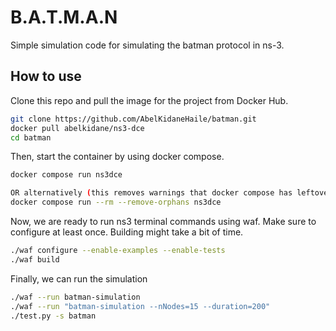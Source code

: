 # B.A.T.M.A.N 
Simple simulation code for simulating the batman protocol in ns-3. 

## How to use
Clone this repo and pull the image for the project from Docker Hub.

```bash 
git clone https://github.com/AbelKidaneHaile/batman.git 
docker pull abelkidane/ns3-dce 
cd batman
```
Then, start the container by using docker compose.

```bash 
docker compose run ns3dce

OR alternatively (this removes warnings that docker compose has leftover from older runs)
docker compose run --rm --remove-orphans ns3dce
```
Now, we are ready to run ns3 terminal commands using waf. Make sure to configure at least once. Building might take a bit of time. 

```bash 
./waf configure --enable-examples --enable-tests
./waf build
```
Finally, we can run the simulation

```bash 
./waf --run batman-simulation
./waf --run "batman-simulation --nNodes=15 --duration=200"
./test.py -s batman
```
